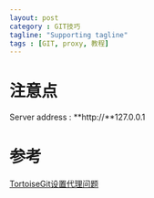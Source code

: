 ```yaml
---
layout: post
category : GIT技巧
tagline: "Supporting tagline"
tags : [GIT, proxy, 教程]
---
```



# 注意点

 Server address : **http://**127.0.0.1

# 参考
[TortoiseGit设置代理问题](http://www.cnblogs.com/over140/archive/2011/09/21/2183325.html)


